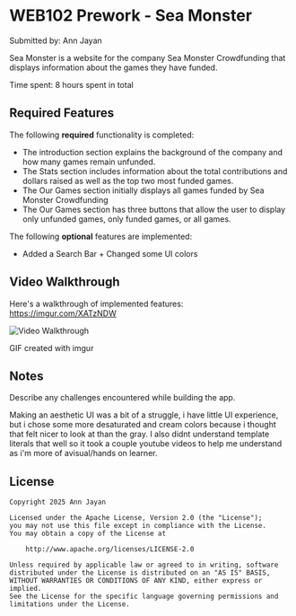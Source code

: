 # WEB102 Prework - Sea Monster

Submitted by: Ann Jayan

Sea Monster is a website for the company Sea Monster Crowdfunding that displays information about the games they have funded.

Time spent: 8 hours spent in total

## Required Features

The following **required** functionality is completed:

- The introduction section explains the background of the company and how many games remain unfunded.
- The Stats section includes information about the total contributions and dollars raised as well as the top two most funded games.
- The Our Games section initially displays all games funded by Sea Monster Crowdfunding
- The Our Games section has three buttons that allow the user to display only unfunded games, only funded games, or all games.

The following **optional** features are implemented:

- Added a Search Bar + Changed some UI colors

## Video Walkthrough

Here's a walkthrough of implemented features: https://imgur.com/XATzNDW
<!-- I had to make the video short, the imgur site wouldnt upload my original 1min long video-->

<img src='https://imgur.com/XATzNDW' title='Video Walkthrough' width='' alt='Video Walkthrough' />

<!-- Replace this with whatever GIF tool you used! -->
GIF created with imgur 
<!-- Recommended tools:
[Kap](https://getkap.co/) for macOS
[ScreenToGif](https://www.screentogif.com/) for Windows
[peek](https://github.com/phw/peek) for Linux. -->

## Notes

Describe any challenges encountered while building the app.

Making an aesthetic UI was a bit of a struggle, i have little UI experience, but i chose some more desaturated and cream colors because i thought that felt nicer to look at than the gray. I also didnt understand template literals that well so it took a couple youtube videos to help me understand as i'm more of avisual/hands on learner.

## License

    Copyright 2025 Ann Jayan

    Licensed under the Apache License, Version 2.0 (the "License");
    you may not use this file except in compliance with the License.
    You may obtain a copy of the License at

        http://www.apache.org/licenses/LICENSE-2.0

    Unless required by applicable law or agreed to in writing, software
    distributed under the License is distributed on an "AS IS" BASIS,
    WITHOUT WARRANTIES OR CONDITIONS OF ANY KIND, either express or implied.
    See the License for the specific language governing permissions and
    limitations under the License.
